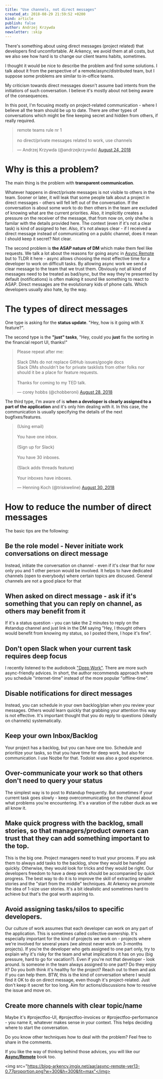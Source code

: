 ```yaml
---
title: "Use channels, not direct messages"
created_at: 2018-08-29 21:59:52 +0200
kind: article
publish: false
author: Andrzej Krzywda
newsletter: :skip
---
```


There's something about using direct messages (project related) that developers find uncomfortable. At Arkency, we avoid them at all costs, but we also see how hard is to change our client teams habits, sometimes. 

I thought it would be nice to describe the problem and find some solutions. I talk about it from the perspective of a remote/async/distributed team, but I suppose some problems are similar to in-office teams.

My criticism towards direct messages doesn't assume bad intents from the initiatiors of such conversation. I believe it's mostly about not being aware of the consequences.

In this post, I'm focusing mostly on project-related communication - where I believe all the team should be up to date. There are other types of conversations which might be fine keeping secret and hidden from others, if really required.

<!-- more -->

<blockquote class="twitter-tweet" data-lang="en"><p lang="en" dir="ltr">remote teams rule nr 1<br><br>no direct/private messages related to work, use channels</p>&mdash; Andrzej Krzywda (@andrzejkrzywda) <a href="https://twitter.com/andrzejkrzywda/status/1033053721905831936?ref_src=twsrc%5Etfw">August 24, 2018</a></blockquote> <script async src="https://platform.twitter.com/widgets.js" charset="utf-8"></script> 

# Why is this a problem?

The main thing is the problem with **transparent communication**. 

Whatever happens in direct/private messages is not visible to others in the team. Sooner or later, it will leak that some people talk about a project in direct messages - others will fell left out of the conversation. If the conversation is about some work to do then others in the team are excluded of knowing what are the current priorities. Also, it implicitly creates a pressure on the receiver of the message, that from now on, only she/he is familar with the details provided here. The context (even if it's not a clear task) is kind of assigned to her. Also, it's not always clear - if I received a direct message instead of communicating on a public channel, does it mean I should keep it secret? Not clear.

The second problem is **the ASAP nature of DM** which make them feel like requests. We talk a lot about the reasons for going async in [Async Remote](https://blog.arkency.com/async-remote/) but to TLDR it here - async allows choosing the most effective time for a developer to work on difficult tasks. By allowing async work we send a clear message to the team that we trust them. Obviously not all kind of messages need to be treated as bad/sync, but the way they're presented by default (notifications) is often making it sound like something to react to ASAP. Direct messages are the evolutionary kids of phone calls. Which developers usually also hate, by the way.

# The types of direct messages

One type is asking for the **status update**. "Hey, how is it going with X feature?". 

The second type is the **"just" tasks**, "Hey, could you **just** fix the sorting in the financial report UI, thanks!"

<blockquote class="twitter-tweet" data-lang="en"><p lang="en" dir="ltr">Please repeat after me:<br><br>Slack DMs do not replace GitHub issues/google docs<br>Slack DMs shouldn&#39;t be for private tasklists from other folks nor should it be a place for feature requests.<br><br>Thanks for coming to my TED talk.</p>&mdash; corey hobbs (@chobberoni) <a href="https://twitter.com/chobberoni/status/1034502969969000448?ref_src=twsrc%5Etfw">August 28, 2018</a></blockquote> <script async src="https://platform.twitter.com/widgets.js" charset="utf-8"></script> 

The third type, I'm aware of is **when a developer is clearly assigned to a part of the application** and it's only him dealing with it. In this case, the communication is usually specifying the details of the next bugfixes/features.


<blockquote class="twitter-tweet" data-lang="en"><p lang="en" dir="ltr">(Using email)<br><br>You have one inbox.<br><br>(Sign up for Slack)<br><br>You have 30 inboxes.<br><br>(Slack adds threads feature)<br><br>Your inboxes have inboxes.</p>&mdash; Henning Koch (@triskweline) <a href="https://twitter.com/triskweline/status/1035073193550249984?ref_src=twsrc%5Etfw">August 30, 2018</a></blockquote> <script async src="https://platform.twitter.com/widgets.js" charset="utf-8"></script> 

# How to reduce the number of direct messages

The basic tips are the following:

## Be the role model - Never initiate work conversations on direct message

Instead, initiate the conversation on channel - even if it's clear that for now only you and 1 other person would be involved. It helps to have dedicated channels (open to everybody) where certain topics are discused. General channels are not a good place for that

## When asked on direct message - ask if it's something that you can reply on channel, as others may benefit from it

If it's a status question - you can take the 2 minutes to reply on the #standup channel and just link in the DM saying "Hey, I thought others would benefit from knowing my status, so I posted there, I hope it's fine".

## Don't open Slack when your current task requires deep focus

I recently listened to the audiobook ["Deep Work"](http://calnewport.com/books/deep-work/). There are more such async-friendly advices. In short, the author recommends approach where you schedule "internet-time" instead of the more popular "offline-time". 

## Disable notifications for direct messages

Instead, you can schedule in your own backlog/plan when you review your messages. Others would learn quickly that grabbing your attention this way is not effective. It's important thought that you do reply to questions (ideally on channels) systematically.

## Keep your own Inbox/Backlog

Your project has a backlog, but you can have one too. Schedule and prioritize your tasks, so that you have time for deep work, but also for communication. I use Nozbe for that. Todoist was also a good experience. 

## Over-communicate your work so that others don't need to query your status

The simplest way is to post to #standup frequently. But sometimes if your current task goes slowly - keep overcommunicating on the channel about what problems you're encountering. It's a varation of the rubber duck as we all know  it.

## Make quick progress with the backlog, small stories, so that managers/product owners can trust that they can add something important to the top.

This is the big one. Project managers need to trust your process. If you ask them to always add tasks to the backlog, show they would be handled quickly. Otherwise, they would look for tricks and they would be right. Our developers freedom to have a deep work should be accompanied by quick progress. The best way to do it is to improve the skill of extracting smaller stories and the "start from the middle" techniques. At Arkency we promote the idea of 1-size user stories. It's a bit idealistic and sometimes hard to achieve but that's the goal worth aspiring to.

## Avoid assigning tasks/silos to specific developers.

Our culture of work assumes that each developer can work on any part of the application. This is sometimes called collective ownership. It's especially important for the kind of projects we work on - projects where we're involved for several years (we almost never work on 3-months projects).
If you're the developer who gets assigned to one part only, try to explain why it's risky for the team and what implications it has on you (big pressure, hard to go for vacation?).
Even if you're not that developer - look around. Is someone in the team always assigned to one part? Do they enjoy it? Do you both think it's healthy for the project? Reach out to them and ask if you can help them. BTW, this is the kind of conversation where I would find it OK to do on direct message, even though it's project-related. Just don't keep it secret for too long. Aim for actions/discussions how to resolve the issue and move on.

## Create more channels with clear topic/name

Maybe it's #projectfoo-UI, #projectfoo-invoices or #projectfoo-performance - you name it, whatever makes sense in your context. This helps deciding where to start the conversation.

Do you know other techniques how to deal with the problem? Feel free to share in the comments.

If you like the way of thinkng behind those advices, you will like our [**Async/Remote**](https://blog.arkency.com/async-remote/) book too. 

<img src="https://blog-arkency.imgix.net/aar/async-remote-ver13-0.77proportion.png?w=300&h=300&fit=max"</img>

